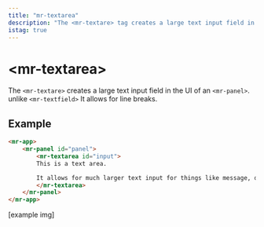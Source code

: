 ```yaml
---
title: "mr-textarea"
description: "The <mr-textare> tag creates a large text input field in the interface of an <mr-panel>. Unlike the <mr-textfield> tag, it allows for line breaks."
istag: true
---
```

# &lt;mr-textarea&gt;

The `<mr-textare>` creates a large text input field in the UI of an `<mr-panel>`. unlike `<mr-textfield>` It allows for line breaks.

## Example

```html
<mr-app>
    <mr-panel id="panel">
        <mr-textarea id="input">
        This is a text area.

        It allows for much larger text input for things like message, documents, or code!
        </mr-textarea>
    </mr-panel>
</mr-app>
```

\[example img\]